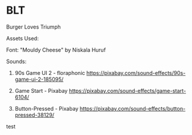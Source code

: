 # BLT
Burger Loves Triumph

Assets Used:

Font: "Mouldy Cheese" by Niskala Huruf

Sounds:
1. 90s Game UI 2 - floraphonic
https://pixabay.com/sound-effects/90s-game-ui-2-185095/

2. Game Start - Pixabay 
https://pixabay.com/sound-effects/game-start-6104/

3. Button-Pressed - Pixabay
https://pixabay.com/sound-effects/button-pressed-38129/

test